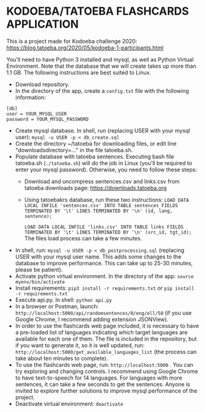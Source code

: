 # KODOEBA/TATOEBA FLASHCARDS APPLICATION

This is a project made for Kodoeba challenge 2020: https://blog.tatoeba.org/2020/05/kodoeba-1-participants.html

You'll need to have Python 3 installed and mysql, as well as Python Virtual Environment. Note that the database that we will create takes up more than 1.1 GB.
The following instructions are best suited to Linux.

- Download repository.
- In the directory of the app, create a ```config.txt``` file with the following information:
```
[db]
user = YOUR_MYSQL_USER
password = YOUR_MYSQL_PASSWORD
```
- Create mysql database. In shell, run (replacing USER with your mysql user):
```mysql -u USER -p < db_create.sql```
- Create the directory ~/tatoeba for downloading files, or edit line "downloadsdirectory=..." in the file tatoeba.sh.
- Populate database with tatoeba sentences. Executing bash file tatoeba.sh (```./tatoeba.sh```) will do the job in Linux (you'll be required to enter your mysql password). Otherwise, you need to follow these steps:
  - Download and uncompress sentences.csv and links.csv from tatoeba downloads page: https://downloads.tatoeba.org
  - Using tatoebakrs database, run these two instructions:
    ```LOAD DATA LOCAL INFILE 'sentences.csv' INTO TABLE sentences FIELDS TERMINATED BY '\t' LINES TERMINATED BY '\n' (id, lang, sentence);```

    ```LOAD DATA LOCAL INFILE 'links.csv' INTO TABLE links FIELDS TERMINATED BY '\t' LINES TERMINATED BY '\n' (src_id, tgt_id);```
The files load process can take a few minutes.
- In shell, run: ```mysql -u USER -p < db_postprocessing.sql``` (replacing USER with your mysql user name. This adds some changes to the database to improve performance. This can take up to 25-30 minutes, please be patient).
- Activate python virtual environment. In the directory of the app:
    ```source myenv/bin/activate```
- Install requirements:  ```pip3 install -r requirements.txt```  or ```pip install -r requirements.txt```
- Execute api.py. In shell: ```python api.py```
- In a browser or Postman, launch: ```http://localhost:5000/api/randomsentences/0/eng/ell/50``` (if you use Google Chrome, I recommend adding extension JSONView). 
- In order to use the flashcards web page included, it is necessary to have a pre-loaded list of languages indicating which target languages are available for each one of them. The file is included in the repository, but if you want to generate it, so it is well updated, run: ```http://localhost:5000/get_available_languages_list``` (the process can take about ten minutes to complete). 
- To use the flashcards web page, run: ```http://localhost:5000``` . You can try exploring and changing controls. I recommend using Google Chrome to have text-to-speech for 14 languages. For languages with more sentences, it can take a few seconds to get the sentences. Anyone is invited to explore further solutions to improve mysql performance of the project.
- Deactivate virtual environment: ```deactivate```

